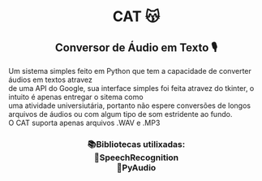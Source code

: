 <h1 align="center"> CAT 😽</h1>
<h2 align="center"> Conversor de Áudio em Texto 🎙️</h2>
<p> Um sistema simples feito em Python que tem a capacidade de converter áudios em textos
atravez <br> de uma API do Google, sua interface simples foi feita atravez do tkinter, o intuito é apenas entregar o sitema como <br> uma atividade 
universiutária, portanto não espere conversões de longos arquivos de áudios ou com algum tipo de som estridente ao fundo. <br> O CAT suporta apenas arquivos .WAV e .MP3 </p>

<h3 align="center" > 📚Bibliotecas utilixadas: <br>
📕SpeechRecognition <br>
📘PyAudio <br>
</h3>
